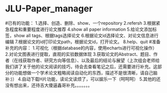 # JLU-Paper_manager
#已有的功能：
	1.选择、创造、删除、show、一个repository
	2.refersh
	3.根据紧急程度和重要程度进行论文推荐
	4.show all paper information
	5.给论文添加标签，show all tags、根据tags选择论文
	6.根据论文id选择论文、对论文信息进行编辑
	7.根据论文的id打印论文path，根据论文id，打开论文。
	8.help、quit
#准备补充的内容：
	1.可视化（根据database的内容，使用echarts进行可视化操作）
	2.对论文图表进行提取，直观的实验数据体现
	3.获取论文的Abstract、题目、作者（在线获取作者、研究方向等信息）、以及最后的结论与展望（上次组会老师给我们讲了关于他的论文阅读的技巧，待会去查看笔记之后，还需要进行补充。这部分的功能想做一个学术论文粗略阅读自动化的东西，描述不是很清晰，请自己脑补:)）
	4.自动下载H片功能，读论文读烦了，可以娱乐一下（呵呵呵）
	5.其他的还没有想出来，还待吉大傻逼鑫哥补充。。。。。。。



